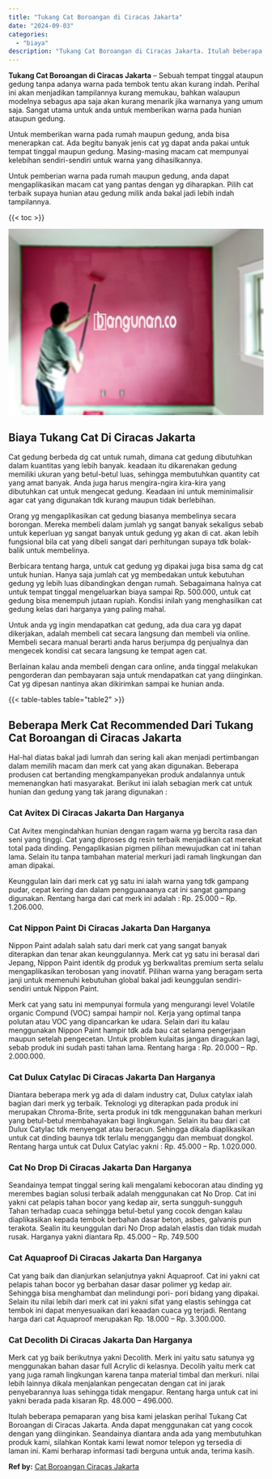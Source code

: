 ```yaml
---
title: "Tukang Cat Boroangan di Ciracas Jakarta"
date: "2024-09-03"
categories: 
  - "biaya"
description: "Tukang Cat Boroangan di Ciracas Jakarta. Itulah beberapa pemaparan yang bisa kami jelaskan perihal Tukang Cat Boroangan di Ciracas Jakarta. Anda dapat menggu..."
---
```


**Tukang Cat Boroangan di Ciracas Jakarta** – Sebuah tempat tinggal ataupun gedung tanpa adanya warna pada tembok tentu akan kurang indah. Perihal ini akan menjadikan tampilannya kurang memukau, bahkan walaupun modelnya sebagus apa saja akan kurang menarik jika warnanya yang umum saja. Sangat utama untuk anda untuk memberikan warna pada hunian ataupun gedung.

Untuk memberikan warna pada rumah maupun gedung, anda bisa menerapkan cat. Ada begitu banyak jenis cat yg dapat anda pakai untuk tempat tinggal maupun gedung. Masing-masing macam cat mempunyai kelebihan sendiri-sendiri untuk warna yang dihasilkannya.

Untuk pemberian warna pada rumah maupun gedung, anda dapat mengaplikasikan macam cat yang pantas dengan yg diharapkan. Pilih cat terbaik supaya hunian atau gedung milik anda bakal jadi lebih indah tampilannya.

{{< toc >}}

![Tukang Cat Boroangan di Ciracas Jakarta](/images/jasa-cat-murah40.png)

## Biaya Tukang Cat Di Ciracas Jakarta

Cat gedung berbeda dg cat untuk rumah, dimana cat gedung dibutuhkan dalam kuantitas yang lebih banyak. keadaan itu dikarenakan gedung memiliki ukuran yang betul-betul luas, sehingga membutuhkan quantity cat yang amat banyak. Anda juga harus mengira-ngira kira-kira yang dibutuhkan cat untuk mengecat gedung. Keadaan ini untuk meminimalisir agar cat yang digunakan tdk kurang maupun tidak berlebihan.

Orang yg mengaplikasikan cat gedung biasanya membelinya secara borongan. Mereka membeli dalam jumlah yg sangat banyak sekaligus sebab untuk keperluan yg sangat banyak untuk gedung yg akan di cat. akan lebih fungsional bila cat yang dibeli sangat dari perhitungan supaya tdk bolak-balik untuk membelinya.

Berbicara tentang harga, untuk cat gedung yg dipakai juga bisa sama dg cat untuk hunian. Hanya saja jumlah cat yg membedakan untuk kebutuhan gedung yg lebih luas dibandingkan dengan rumah. Sebagaimana halnya cat untuk tempat tinggal mengeluarkan biaya sampai Rp. 500.000, untuk cat gedung bisa menempuh jutaan rupiah. Kondisi inilah yang menghasilkan cat gedung kelas dari harganya yang paling mahal.

Untuk anda yg ingin mendapatkan cat gedung, ada dua cara yg dapat dikerjakan, adalah membeli cat secara langsung dan membeli via online. Membeli secara manual berarti anda harus berjumpa dg penjualnya dan mengecek kondisi cat secara langsung ke tempat agen cat.

Berlainan kalau anda membeli dengan cara online, anda tinggal melakukan pengorderan dan pembayaran saja untuk mendapatkan cat yang diinginkan. Cat yg dipesan nantinya akan dikirimkan sampai ke hunian anda.

{{< table-tables table="table2" >}}

## Beberapa Merk Cat Recommended Dari Tukang Cat Boroangan di Ciracas Jakarta

Hal-hal diatas bakal jadi lumrah dan sering kali akan menjadi pertimbangan dalam memilih macam dan merk cat yang akan digunakan. Beberapa produsen cat bertanding mengkampanyekan produk andalannya untuk memenangkan hati masyarakat. Berikut ini ialah sebagian merk cat untuk hunian dan gedung yang tak jarang digunakan :

### Cat Avitex Di Ciracas Jakarta Dan Harganya

Cat Avitex mengindahkan hunian dengan ragam warna yg bercita rasa dan seni yang tinggi. Cat yang diproses dg resin terbaik menjadikan cat merekat total pada dinding. Pengaplikasian pigmen pilihan mewujudkan cat ini tahan lama. Selain itu tanpa tambahan material merkuri jadi ramah lingkungan dan aman dipakai.

Keunggulan lain dari merk cat yg satu ini ialah warna yang tdk gampang pudar, cepat kering dan dalam pengguanaanya cat ini sangat gampang digunakan. Rentang harga dari cat merk ini adalah : Rp. 25.000 – Rp. 1.206.000.

### Cat Nippon Paint Di Ciracas Jakarta Dan Harganya

Nippon Paint adalah salah satu dari merk cat yang sangat banyak diterapkan dan tenar akan keunggulannya. Merk cat yg satu ini berasal dari Jepang, Nippon Paint identik dg produk yg berkwalitas premium serta selalu mengaplikasikan terobosan yang inovatif. Pilihan warna yang beragam serta janji untuk memenuhi kebutuhan global bakal jadi keunggulan sendiri-sendiri untuk Nippon Paint.

Merk cat yang satu ini mempunyai formula yang mengurangi level Volatile organic Compund (VOC) sampai hampir nol. Kerja yang optimal tanpa polutan atau VOC yang dipancarkan ke udara. Selain dari itu kalau menggunakan Nippon Paint hampir tdk ada bau cat selama pengerjaan maupun setelah pengecetan. Untuk problem kulaitas jangan diragukan lagi, sebab produk ini sudah pasti tahan lama. Rentang harga : Rp. 20.000 – Rp. 2.000.000.

### Cat Dulux Catylac Di Ciracas Jakarta Dan Harganya

Diantara beberapa merk yg ada di dalam industry cat, Dulux catylax ialah bagian dari merk yg terbaik. Teknologi yg diterapkan pada produk ini merupakan Chroma-Brite, serta produk ini tdk menggunakan bahan merkuri yang betul-betul membahayakan bagi lingkungan. Selain itu bau dari cat Dulux Catylac tdk menyengat atau beracun. Sehingga dikala diaplikasikan untuk cat dinding baunya tdk terlalu mengganggu dan membuat dongkol. Rentang harga untuk cat Dulux Catylac yakni : Rp. 45.000 – Rp. 1.020.000.

### Cat No Drop Di Ciracas Jakarta Dan Harganya

Seandainya tempat tinggal sering kali mengalami kebocoran atau dinding yg merembes bagian solusi terbaik adalah menggunakan cat No Drop. Cat ini yakni cat pelapis tahan bocor yang kedap air, serta sungguh-sungguh Tahan terhadap cuaca sehingga betul-betul yang cocok dengan kalau diaplikasikan kepada tembok berbahan dasar beton, asbes, galvanis pun terakota. Sealin itu keunggulan dari No Drop adalah elastis dan tidak mudah rusak. Harganya yakni diantara Rp. 45.000 – Rp. 749.500

### Cat Aquaproof Di Ciracas Jakarta Dan Harganya

Cat yang baik dan dianjurkan selanjutnya yakni Aquaproof. Cat ini yakni cat pelapis tahan bocor yg berbahan dasar dasar polimer yg kedap air. Sehingga bisa menghambat dan melindungi pori- pori bidang yang dipakai. Selain itu nilai lebih dari merk cat ini yakni sifat yang elastis sehingga cat tembok ini dapat menyesuaikan dari keaadan cuaca yg terjadi. Rentang harga dari cat Aquaproof merupakan Rp. 18.000 – Rp. 3.300.000.

### Cat Decolith Di Ciracas Jakarta Dan Harganya

Merk cat yg baik berikutnya yakni Decolith. Merk ini yaitu satu satunya yg menggunakan bahan dasar full Acrylic di kelasnya. Decolih yaitu merk cat yang juga ramah lingkungan karena tanpa material timbal dan merkuri. nilai lebih lainnya dikala menjalankan pengecatan dengan cat ini jarak penyebarannya luas sehingga tidak mengapur. Rentang harga untuk cat ini yakni berada pada kisaran Rp. 48.000 – 496.000.

Itulah beberapa pemaparan yang bisa kami jelaskan perihal Tukang Cat Boroangan di Ciracas Jakarta. Anda dapat menggunakan cat yang cocok dengan yang diinginkan. Seandainya diantara anda ada yang membutuhkan produk kami, silahkan Kontak kami lewat nomor telepon yg tersedia di laman ini. Kami berharap informasi tadi berguna untuk anda, terima kasih.

**Ref by:** [Cat Boroangan Ciracas Jakarta](https://id.wikipedia.org/wiki/Cat)
